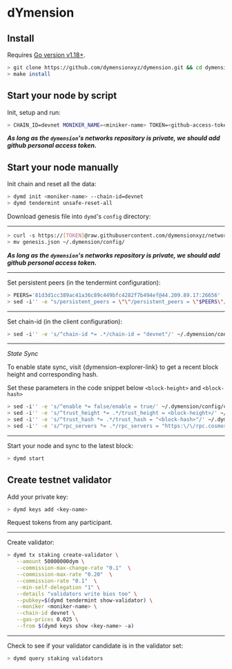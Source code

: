 # dYmension

## Install

Requires [Go version v1.18+](https://golang.org/doc/install).

```sh
> git clone https://github.com/dymensionxyz/dymension.git && cd dymension
> make install
```

## Start your node by script 
Init, setup and run:
```sh
> CHAIN_ID=devnet MONIKER_NAME=<miniker-name> TOKEN=<github-access-token> ./scripts/setup_and_run.sh
```
***As long as the `dymension`'s networks repository is private, we should add github personal access token.***

## Start your node manually
Init chain and reset all the data:
```sh
> dymd init <moniker-name> --chain-id=devnet
> dymd tendermint unsafe-reset-all
```
Download genesis file into `dymd`'s `config` directory:

___

```sh
> curl -s https://[TOKEN]@raw.githubusercontent.com/dymensionxyz/networks/main/devnet/genesis.json > genesis.json
> mv genesis.json ~/.dymension/config/
```
***As long as the `dymension`'s networks repository is private, we should add github personal access token.***

___

Set persistent peers (in the tendermint configuration):
```sh
> PEERS='81d3d1cc389ac41a36c89c449bfc4282f7b494ef@44.209.89.17:26656'
> sed -i'' -e "s/persistent_peers = \"\"/persistent_peers = \"$PEERS\"/" ~/.dymension/config/config.toml
```

___

Set chain-id (in the client configuration):
```sh
> sed -i'' -e 's/^chain-id *= .*/chain-id = "devnet"/' ~/.dymension/config/client.toml
```

___

*State Sync*

To enable state sync, visit {dymension-explorer-link} to get a recent block height and corresponding hash.

Set these parameters in the code snippet below `<block-height>` and `<block-hash>`
```sh
> sed -i'' -e 's/^enable *= false/enable = true/' ~/.dymension/config/config.toml
> sed -i'' -e 's/^trust_height *= .*/trust_height = <block-height>/' ~/.dymension/config/config.toml
> sed -i'' -e 's/^trust_hash *= .*/trust_hash = "<block-hash>"/' ~/.dymension/config/config.toml
> sed -i'' -e 's/^rpc_servers *= .*/rpc_servers = "https:\/\/rpc.cosmos.network:443"/' ~/.dymension/config/config.toml
```

___

Start your node and sync to the latest block:
```sh
> dymd start
```

## Create testnet validator

Add your private key:
```sh
> dymd keys add <key-name>
```
Request tokens from any participant.
___
Create validator:
```sh
> dymd tx staking create-validator \
   --amount 50000000dym \
   --commission-max-change-rate "0.1"  \
   --commission-max-rate "0.20"  \
   --commission-rate "0.1"  \
   --min-self-delegation "1" \
   --details "validators write bios too" \
   --pubkey=$(dymd tendermint show-validator) \
   --moniker <moniker-name> \
   --chain-id devnet \
   --gas-prices 0.025 \
   --from $(dymd keys show <key-name> -a)
```
___
Check to see if your validator candidate is in the validator set:
```sh
> dymd query staking validators
```
